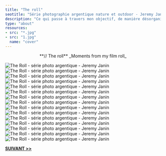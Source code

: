 ```yaml
---
title: "The roll"
seotitle: "Série photographie argentique nature et outdoor - Jeremy Janin"
description: "Ce qui passe à travers mon objectif, de manière désorganisée et sans logique."
type: "about"
resources:
- src: "*.jpg"
- src: "1.jpg"
  name: "cover"
---
```


<center> **// The roll**
    _Moments from my film roll_ </center>  

![The Roll - série photo argentique - Jeremy Janin](01.jpg)
![The Roll - série photo argentique - Jeremy Janin](02.jpg)
![The Roll - série photo argentique - Jeremy Janin](03.jpg)
![The Roll - série photo argentique - Jeremy Janin](04.jpg)
![The Roll - série photo argentique - Jeremy Janin](05.jpg)
![The Roll - série photo argentique - Jeremy Janin](06.jpg)
![The Roll - série photo argentique - Jeremy Janin](07.jpg)
![The Roll - série photo argentique - Jeremy Janin](08.jpg)
![The Roll - série photo argentique - Jeremy Janin](09.jpg)
![The Roll - série photo argentique - Jeremy Janin](10.jpg)
![The Roll - série photo argentique - Jeremy Janin](11.jpg)
![The Roll - série photo argentique - Jeremy Janin](12.jpg)
![The Roll - série photo argentique - Jeremy Janin](13.jpg)
![The Roll - série photo argentique - Jeremy Janin](14.jpg)
![The Roll - série photo argentique - Jeremy Janin](15.jpg)

<right> [**SUIVANT >>**](http://jeremyjanin.com/the-roll) </right>
